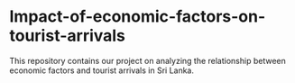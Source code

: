 # Impact-of-economic-factors-on-tourist-arrivals
This repository contains our project on analyzing the relationship between economic factors and tourist arrivals in Sri Lanka.
